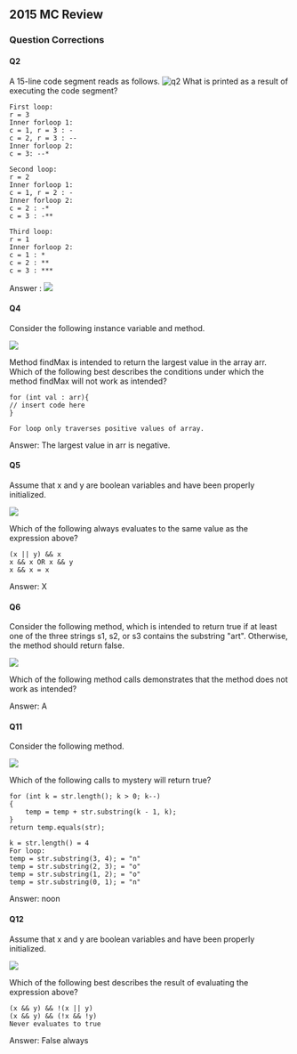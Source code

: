 ## 2015 MC Review

### Question Corrections
#### Q2

A 15-line code segment reads as follows.
![q2](https://assets.learnosity.com/organisations/537/media.academicmerit.com/db010c5d24629e3569a5b5772f4c0047/original.png)
What is printed as a result of executing the code segment?
```
First loop: 
r = 3
Inner forloop 1: 
c = 1, r = 3 : -
c = 2, r = 3 : --
Inner forloop 2:
c = 3: --*

Second loop:
r = 2
Inner forloop 1:
c = 1, r = 2 : -
Inner forloop 2:
c = 2 : -*
c = 3 : -**

Third loop:
r = 1
Inner forloop 2:
c = 1 : *
c = 2 : **
c = 3 : ***
```
Answer : ![](https://assets.learnosity.com/organisations/537/media.academicmerit.com/070c732fb9ef0e285a89a0a15084b43d/original.png)

#### Q4

Consider the following instance variable and method.

![](https://assets.learnosity.com/organisations/537/media.academicmerit.com/d98c92345f335b36974ee48790e696d0/original.png)

Method findMax is intended to return the largest value in the array arr. Which of the following best describes the conditions under which the method findMax will not work as intended?

```
for (int val : arr){
// insert code here
}

For loop only traverses positive values of array. 
```
Answer: The largest value in arr is negative. 

#### Q5
Assume that x and y are boolean variables and have been properly initialized.

![](https://assets.learnosity.com/organisations/537/media.academicmerit.com/8c11de7bc8cef19afa9a5b8284e5fc95/original.png)

Which of the following always evaluates to the same value as the expression above?

```
(x || y) && x
x && x OR x && y
x && x = x
```
Answer: X

#### Q6
Consider the following method, which is intended to return true if at least one of the three strings s1, s2, or s3 contains the substring "art". Otherwise, the method should return false.

![](https://assets.learnosity.com/organisations/537/media.academicmerit.com/a061ed1ed4a3713a41e389aed7763d1d/original.jpg)

Which of the following method calls demonstrates that the method does not work as intended?

Answer: A

#### Q11
Consider the following method.

![](https://assets.learnosity.com/organisations/537/media.academicmerit.com/fe917d6d1b1a38beeabbea1b2e46d976/original.jpg)

Which of the following calls to mystery will return true?

```
for (int k = str.length(); k > 0; k--)
{
    temp = temp + str.substring(k - 1, k);
}
return temp.equals(str);

k = str.length() = 4
For loop:
temp = str.substring(3, 4); = "n"
temp = str.substring(2, 3); = "o"
temp = str.substring(1, 2); = "o"
temp = str.substring(0, 1); = "n"

```

Answer: noon

#### Q12
Assume that x and y are boolean variables and have been properly initialized.

![](https://assets.learnosity.com/organisations/537/media.academicmerit.com/f42eda0f487e47ae9dd944695ff477fc/original.jpg)

Which of the following best describes the result of evaluating the expression above?
```
(x && y) && !(x || y)
(x && y) && (!x && !y)
Never evaluates to true
```

Answer: False always







